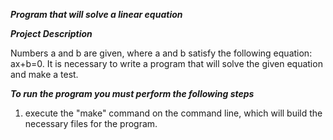 ___Program that will solve a linear equation___

___Project Description___

Numbers a and b are given, where a and b satisfy
the following equation: ax+b=0.
It is necessary to write a program that
 will solve the given equation and make a test.

___To run the program you must perform the following steps___

1. execute the "make" command on the command line,
which will build the necessary files for the program. 

